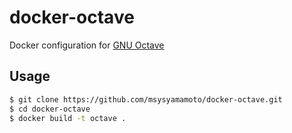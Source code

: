 # docker-octave
Docker configuration for [GNU Octave](https://www.gnu.org/software/octave/)

## Usage

```bash
$ git clone https://github.com/msysyamamoto/docker-octave.git
$ cd docker-octave
$ docker build -t octave .
```
